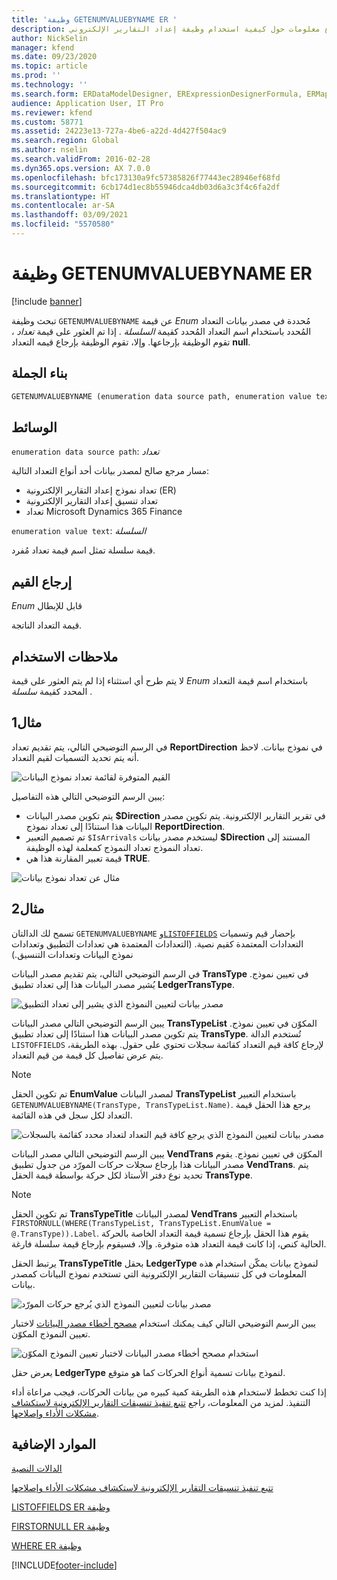 ```yaml
---
title: 'وظيفة GETENUMVALUEBYNAME ER '
description: يوفر هذا الموضوع معلومات حول كيفية استخدام وظيفة إعداد التقارير الإلكتروني GETENUMVALUEBYNAME (ER).
author: NickSelin
manager: kfend
ms.date: 09/23/2020
ms.topic: article
ms.prod: ''
ms.technology: ''
ms.search.form: ERDataModelDesigner, ERExpressionDesignerFormula, ERMappedFormatDesigner, ERModelMappingDesigner
audience: Application User, IT Pro
ms.reviewer: kfend
ms.custom: 58771
ms.assetid: 24223e13-727a-4be6-a22d-4d427f504ac9
ms.search.region: Global
ms.author: nselin
ms.search.validFrom: 2016-02-28
ms.dyn365.ops.version: AX 7.0.0
ms.openlocfilehash: bfc173130a9fc57385826f77443ec28946ef68fd
ms.sourcegitcommit: 6cb174d1ec8b55946dca4db03d6a3c3f4c6fa2df
ms.translationtype: HT
ms.contentlocale: ar-SA
ms.lasthandoff: 03/09/2021
ms.locfileid: "5570580"
---
```

# <a name="getenumvaluebyname-er-function"></a>وظيفة GETENUMVALUEBYNAME ER

[!include [banner](../includes/banner.md)]

تبحث وظيفة `GETENUMVALUEBYNAME` عن قيمة *Enum* مُحددة في مصدر بيانات التعداد المُحدد باستخدام اسم التعداد المُحدد كقيمة *السلسلة* . إذا تم العثور على قيمة *تعداد* ، تقوم الوظيفة بإرجاعها. وإلا، تقوم الوظيفة بإرجاع قيمه التعداد **null**.

## <a name="syntax"></a>بناء الجملة

```vb
GETENUMVALUEBYNAME (enumeration data source path, enumeration value text)
```

## <a name="arguments"></a>الوسائط

`enumeration data source path`: *تعداد*

مسار مرجع صالح لمصدر بيانات أحد أنواع التعداد التالية:

- تعداد نموذج إعداد التقارير الإلكترونية (ER)
- تعداد تنسيق إعداد التقارير الإلكترونية
- تعداد Microsoft Dynamics 365 Finance

`enumeration value text`: *السلسلة*

قيمة سلسلة تمثل اسم قيمة تعداد مُفرد.

## <a name="return-values"></a>إرجاع القيم

‏‫قابل للإبطال *Enum*

قيمة التعداد الناتجة.

## <a name="usage-notes"></a>ملاحظات الاستخدام

لا يتم طرح أي استثناء إذا لم يتم العثور على قيمة *Enum* باستخدام اسم قيمة التعداد المحدد كقيمة *سلسلة* .

## <a name="example-1"></a>مثال1

في الرسم التوضيحي التالي، يتم تقديم تعداد **ReportDirection** في نموذج بيانات. لاحظ أنه يتم تحديد التسميات لقيم التعداد.

![القيم المتوفرة لقائمة تعداد نموذج البيانات](./media/ER-data-model-enumeration-values.PNG)

يبين الرسم التوضيحي التالي هذه التفاصيل:

- يتم تكوين مصدر البيانات **$Direction** في تقرير التقارير الإلكترونية. يتم تكوين مصدر البيانات هذا استنادًا إلى تعداد نموذج **ReportDirection**.
- تم تصميم التعبير `$IsArrivals` ليستخدم مصدر بيانات **$Direction** المستند إلى تعداد النموذج تعداد النموذج كمعلمة لهذه الوظيفة.
- قيمة تعبير المقارنة هذا هي **TRUE**.

![مثال عن تعداد نموذج بيانات](./media/ER-data-model-enumeration-usage.PNG)

## <a name="example-2"></a>مثال2

تسمح لك الدالتان `GETENUMVALUEBYNAME` و[`LISTOFFIELDS`](er-functions-list-listoffields.md) بإحضار قيم وتسميات التعدادات المعتمدة كقيم نصية. (التعدادات المعتمدة هي تعدادات التطبيق وتعدادات نموذج البيانات وتعدادات التنسيق.)

في الرسم التوضيحي التالي، يتم تقديم مصدر البيانات **TransType** في تعيين نموذج. يُشير مصدر البيانات هذا إلى تعداد تطبيق **LedgerTransType**.

![مصدر بيانات لتعيين النموذج الذي يشير إلى تعداد التطبيق](./media/er-functions-text-getenumvaluebyname-example2-1.png)

يبين الرسم التوضيحي التالي مصدر البيانات **TransTypeList** المكوّن في تعيين نموذج. يتم تكوين مصدر البيانات هذا استنادًا إلى تعداد تطبيق **TransType**. تُستخدم الدالة `LISTOFFIELDS` لإرجاع كافة قيم التعداد كقائمة سجلات تحتوي على حقول. بهذه الطريقة، يتم عرض تفاصيل كل قيمة من قيم التعداد.

> [!NOTE]
> تم تكوين الحقل **EnumValue** لمصدر البيانات **TransTypeList** باستخدام التعبير `GETENUMVALUEBYNAME(TransType, TransTypeList.Name)`. يرجع هذا الحقل قيمة التعداد لكل سجل في هذه القائمة.

![مصدر بيانات لتعيين النموذج الذي يرجع كافة قيم التعداد لتعداد محدد كقائمة بالسجلات](./media/er-functions-text-getenumvaluebyname-example2-2.png)

يبين الرسم التوضيحي التالي مصدر البيانات **VendTrans** المكوّن في تعيين نموذج. يقوم مصدر البيانات هذا بإرجاع سجلات حركات المورّد من جدول تطبيق **VendTrans**. يتم تحديد نوع دفتر الأستاذ لكل حركة بواسطة قيمة الحقل **TransType**.

> [!NOTE]
> تم تكوين الحقل **TransTypeTitle** لمصدر البيانات **VendTrans** باستخدام التعبير `FIRSTORNULL(WHERE(TransTypeList, TransTypeList.EnumValue = @.TransType)).Label`. يقوم هذا الحقل بإرجاع تسمية قيمة التعداد الخاصة بالحركة الحالية كنص، إذا كانت قيمة التعداد هذه متوفرة. وإلا، فسيقوم بإرجاع قيمة سلسلة فارغة.
>
> يرتبط الحقل **TransTypeTitle** بحقل **LedgerType** لنموذج بيانات يمكّن استخدام هذه المعلومات في كل تنسيقات التقارير الإلكترونية التي تستخدم نموذج البيانات كمصدر بيانات.

![مصدر بيانات لتعيين النموذج الذي يُرجع حركات المورّد](./media/er-functions-text-getenumvaluebyname-example2-3.png)

يبين الرسم التوضيحي التالي كيف يمكنك استخدام [مصحح أخطاء مصدر البيانات](er-debug-data-sources.md) لاختبار تعيين النموذج المكوّن.

![استخدام مصحح أخطاء مصدر البيانات لاختبار تعيين النموذج المكوّن](./media/er-functions-text-getenumvaluebyname-example2-4.gif)

يعرض حقل **LedgerType** لنموذج بيانات تسمية أنواع الحركات كما هو متوقع.

إذا كنت تخطط لاستخدام هذه الطريقة كمية كبيره من بيانات الحركات، فيجب مراعاة أداء التنفيذ. لمزيد من المعلومات، راجع [تتبع تنفيذ تنسيقات التقارير الإلكترونية لاستكشاف مشكلات الأداء وإصلاحها](trace-execution-er-troubleshoot-perf.md).

## <a name="additional-resources"></a>الموارد الإضافية

[الدالات النصية](er-functions-category-text.md)

[تتبع تنفيذ تنسيقات التقارير الإلكترونية لاستكشاف مشكلات الأداء وإصلاحها](trace-execution-er-troubleshoot-perf.md)

[LISTOFFIELDS ER وظيفة](er-functions-list-listoffields.md)

[FIRSTORNULL ER وظيفة](er-functions-list-firstornull.md)

[WHERE ER وظيفة](er-functions-list-where.md)


[!INCLUDE[footer-include](../../../includes/footer-banner.md)]
